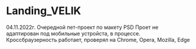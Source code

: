 # Landing_VELIK
04.11.2022г.
Очередной пет-проект по макету PSD
Проет не адаптирован под мобильные устройста, в процессе.
Кроссбраузерность работает, проверял на Chrome, Opera, Mozilla, Edge

